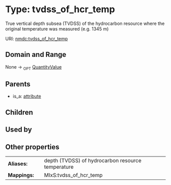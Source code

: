 
# Type: tvdss_of_hcr_temp


True vertical depth subsea (TVDSS) of the hydrocarbon resource where the original temperature was measured (e.g. 1345 m)

URI: [nmdc:tvdss_of_hcr_temp](https://microbiomedata/meta/tvdss_of_hcr_temp)


## Domain and Range

None ->  <sub>OPT</sub> [QuantityValue](QuantityValue.md)

## Parents

 *  is_a: [attribute](attribute.md)

## Children


## Used by


## Other properties

|  |  |  |
| --- | --- | --- |
| **Aliases:** | | depth (TVDSS) of hydrocarbon resource temperature |
| **Mappings:** | | MIxS:tvdss_of_hcr_temp |


